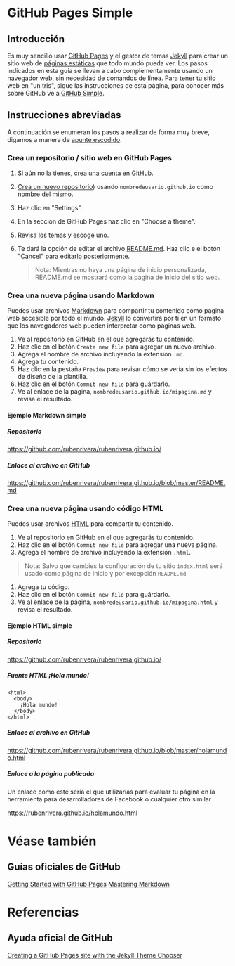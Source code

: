 # GitHub Pages Simple

## Introducción

Es muy sencillo usar [GitHub Pages][1] y el gestor de temas [Jekyll][2] para crear un sitio web de [páginas estáticas](https://es.wikipedia.org/wiki/P%C3%A1gina_web#P.C3.A1ginas_est.C3.A1ticas_versus_p.C3.A1ginas_din.C3.A1micas) que todo mundo pueda ver. Los pasos indicados en esta guía se llevan a cabo complementamente usando un navegador web, sin necesidad de comandos de línea. Para tener tu sitio web en "un tris", sigue las instrucciones de esta página, para conocer más sobre GitHub ve a [GitHub Simple][3].

## Instrucciones abreviadas

A continuación se enumeran los pasos a realizar de forma muy breve, digamos a manera de [apunte escodido](https://es.wikipedia.org/wiki/Apunte_escondido).

### Crea un repositorio / sitio web en GitHub Pages

1. Si aún no la tienes, [crea una cuenta](../README.md#cómo-hago-una-cuenta) en [GitHub][4].
2. [Crea un nuevo repositorio](../README.md#crea-un-repositorio)) usando `nombredeusario.github.io` como nombre del mismo.
3. Haz clic en "Settings".
4. En la sección de GitHub Pages haz clic en "Choose a theme".
5. Revisa los temas y escoge uno.
6. Te dará la opción de editar el archivo [README.md](../README.md#qué-es-readme). Haz clic e el botón "Cancel" para editarlo posteriormente.

   > Nota: Mientras no haya una página de inicio personalizada, README.md se mostrará como la página de inicio del sitio web.

### Crea una nueva página usando Markdown

Puedes usar archivos [Markdown](https://es.wikipedia.org/wiki/Markdown) para compartir tu contenido como página web accesible por todo el mundo. [Jekyll][2] lo convertirá por tí en un formato que los navegadores web pueden interpretar como páginas web.

1. Ve al repositorio en GitHub en el que agregarás tu contenido.
1. Haz clic en el botón `Create new file` para agregar un nuevo archivo.
1. Agrega el nombre de archivo incluyendo la extensión `.md`.
1. Agrega tu contenido.
1. Haz clic en la pestaña `Preview` para revisar cómo se vería sin los efectos de diseño de la plantilla.
1. Haz clic en el botón `Commit new file` para guárdarlo.
1. Ve al enlace de la página, `nombredeusario.github.io/mipagina.md` y revisa el resultado.  

#### Ejemplo Markdown simple

##### Repositorio

https://github.com/rubenrivera/rubenrivera.github.io/

##### Enlace al archivo en GitHub

https://github.com/rubenrivera/rubenrivera.github.io/blob/master/README.md

### Crea una nueva página usando código HTML

Puedes usar archivos [HTML](https://es.wikipedia.org/wiki/HTML) para compartir tu contenido.

1. Ve al repositorio en GitHub en el que agregarás tu contenido.  
1. Haz clic en el botón `Commit new file` para agregar una nueva página.  
1. Agrega el nombre de archivo incluyendo la extensión `.html`.

  > Nota: Salvo que cambies la configuración de tu sitio `index.html` será usado como página de inicio  y por excepción `README.md`.

1. Agrega tu código.
1. Haz clic en el botón `Commit new file` para guárdarlo.
1. Ve al enlace de la página, `nombredeusario.github.io/mipagina.html` y revisa el resultado.  

#### Ejemplo HTML simple

##### Repositorio  

https://github.com/rubenrivera/rubenrivera.github.io/

##### Fuente HTML ¡Hola mundo!

    <html>
      <body>
        ¡Hola mundo!
      </body>
    </html>

##### Enlace al archivo en GitHub

https://github.com/rubenrivera/rubenrivera.github.io/blob/master/holamundo.html

##### Enlace a la página publicada  

Un enlace como este sería el que utilizarías para evaluar tu página en la herramienta para desarrolladores de Facebook o cualquier otro similar

https://rubenrivera.github.io/holamundo.html

# Véase también

## Guías oficiales de GitHub

[Getting Started with GitHub Pages][5]
[Mastering Markdown][6]

# Referencias

## Ayuda oficial de GitHub

[Creating a GitHub Pages site with the Jekyll Theme Chooser][7]


  [1]: https://pages.github.com/
  [2]: https://jekyllrb.com/
  [3]: /README.md
  [4]: http://github.com
  [5]: https://guides.github.com/features/pages/
  [6]: https://guides.github.com/features/mastering-markdown/
  [7]: https://help.github.com/articles/creating-a-github-pages-site-with-the-jekyll-theme-chooser/

